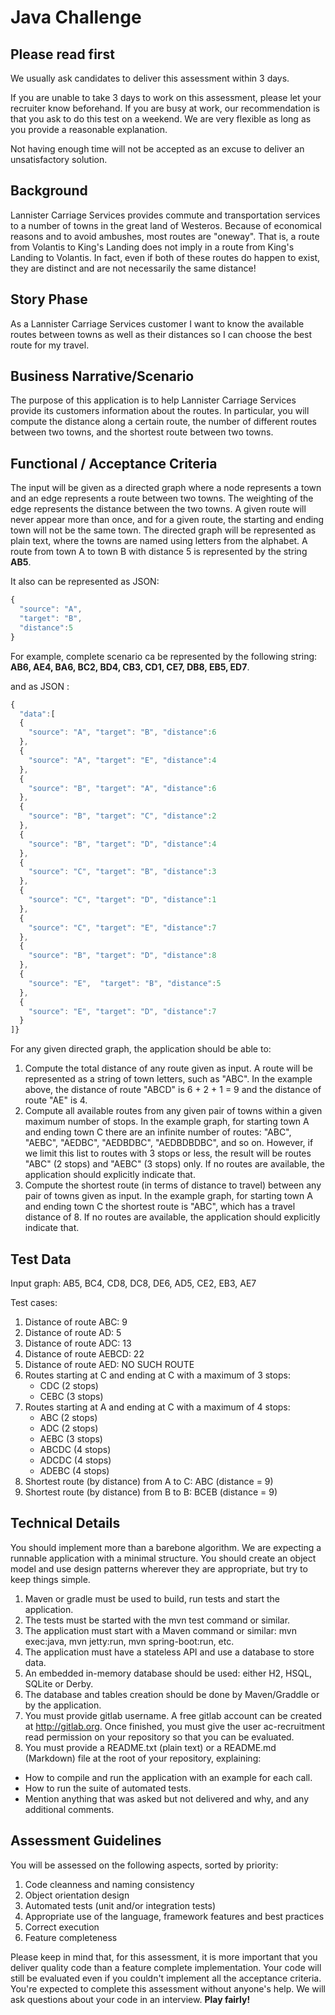 # Java Challenge


## Please read first 


We usually ask candidates to deliver this assessment within 3 days.

If you are unable to take 3 days to work on this assessment, please let your recruiter know
beforehand. If you are busy at work, our recommendation is that you ask to do this test on a
weekend. We are very flexible as long as you provide a reasonable explanation.
  
  Not having enough time will not be accepted as an excuse to deliver an unsatisfactory solution.
  
  
  ## Background
  
  
Lannister Carriage Services provides commute and transportation services to a number of
towns in the great land of Westeros. Because of economical reasons and to avoid ambushes,
most routes are "oneway".
That is, a route from Volantis to King's Landing does not imply in a
route from King's Landing to Volantis. In fact, even if both of these routes do happen to exist,
they are distinct and are not necessarily the same distance!


## Story Phase


As a Lannister Carriage Services customer I want to know the available routes between towns
as well as their distances so I can choose the best route for my travel.


## Business Narrative/Scenario

The purpose of this application is to help Lannister Carriage Services provide its customers
information about the routes. In particular, you will compute the distance along a certain route,
the number of different routes between two towns, and the shortest route between two towns.


## Functional / Acceptance Criteria

The input will be given as a directed graph where a node represents a town and an edge represents a route between two towns. The weighting of the edge represents the distance between the two towns. A given route will never appear more than once, and for a given route, the starting and ending town will not be the same town.
The directed graph will be represented as plain text, where the towns are named using letters from the alphabet. A route from town A to town B with distance 5 is represented by the string **AB5**.

It also can be represented as JSON:

```javascript
{ 
  "source": "A",
  "target": "B",
  "distance":5
}
```

For example, complete scenario ca be represented by the following string:
**AB6, AE4, BA6, BC2, BD4, CB3, CD1, CE7, DB8, EB5, ED7**.


and as JSON :

```javascript
{
  "data":[
  { 
    "source": "A", "target": "B", "distance":6
  },
  { 
    "source": "A", "target": "E", "distance":4
  },
  { 
    "source": "B", "target": "A", "distance":6
  },
  { 
    "source": "B", "target": "C", "distance":2
  },
  { 
    "source": "B", "target": "D", "distance":4
  },
  { 
    "source": "C", "target": "B", "distance":3
  },
  { 
    "source": "C", "target": "D", "distance":1
  },
  { 
    "source": "C", "target": "E", "distance":7
  },
  { 
    "source": "B", "target": "D", "distance":8
  },
  { 
    "source": "E",  "target": "B", "distance":5
  },
  { 
    "source": "E", "target": "D", "distance":7
  }
]}
```

  
  For any given directed graph, the application should be able to:
1. Compute the total distance of any route given as input. A route will be represented as a
string of town letters, such as "ABC".
In the example above, the distance of route
"ABCD"
is 6 + 2 + 1 = 9 and the distance of route "AE"
is 4.
2. Compute all available routes from any given pair of towns within a given maximum number
of stops. In the example graph, for starting town A and ending town C there are an infinite
number of routes: "ABC",
"AEBC",
"AEDBC",
"AEDBDBC",
"AEDBDBDBC",
and so on. However, if we limit this list to routes with 3 stops or
less, the result will be routes "ABC"
(2 stops) and "AEBC"
(3 stops) only. If no routes
are available, the application should explicitly indicate that.
3. Compute the shortest route (in terms of distance to travel) between any pair of towns given
as input. In the example graph, for starting town A and ending town C the shortest route is
"ABC",
which has a travel distance of 8. If no routes are available, the application should
explicitly indicate that.

## Test Data

Input graph:
AB5, BC4, CD8, DC8, DE6, AD5, CE2, EB3, AE7

Test cases:
1. Distance of route ABC: 9
2. Distance of route AD: 5
3. Distance of route ADC: 13
4. Distance of route AEBCD: 22
5. Distance of route AED: NO SUCH ROUTE
6. Routes starting at C and ending at C with a maximum of 3 stops: 
	- CDC  (2 stops)
	- CEBC (3 stops)
7. Routes starting at A and ending at C with a maximum of 4 stops:
	- ABC   (2 stops)
	- ADC   (2 stops)
	- AEBC  (3 stops)
	- ABCDC (4 stops)
	- ADCDC (4 stops)
	- ADEBC (4 stops)
8. Shortest route (by distance) from A to C: ABC  (distance = 9)
9. Shortest route (by distance) from B to B: BCEB (distance = 9)


## Technical Details


You should implement more than a barebone algorithm. We are expecting a runnable application with a minimal structure. You should create an object model and use design patterns wherever they are appropriate, but try to keep things simple.

1. Maven or gradle must be used to build, run tests and start the application. 
2. The tests must be started with the mvn test command or similar. 
3. The application must start with a Maven command or similar: mvn exec:java, mvn jetty:run, mvn spring-boot:run, etc. 
4. The application must have a stateless API and use a database to store data. 
5. An embedded in-memory database should be used: either H2, HSQL, SQLite or Derby. 
6. The database and tables creation should be done by Maven/Graddle or by the application. 
7. You must provide gitlab username. A free gitlab account can be created at http://gitlab.org. Once finished, you must give the user ac-recruitment read permission on your repository so that you can be evaluated. 
8. You must provide a README.txt (plain text) or a README.md (Markdown) file at the root of your repository, explaining: 
- How to compile and run the application with an example for each call. 
- How to run the suite of automated tests. 
- Mention anything that was asked but not delivered and why, and any additional comments.

## Assessment Guidelines

You will be assessed on the following aspects, sorted by priority:
1. Code cleanness and naming consistency
2. Object orientation design
3. Automated tests (unit and/or integration tests)
4. Appropriate use of the language, framework features and best practices
5. Correct execution
6. Feature completeness

Please keep in mind that, for this assessment, it is more important that you deliver quality code than a feature complete implementation. Your code will still be evaluated even if you couldn't implement all the acceptance criteria.
You're expected to complete this assessment without anyone's help. We will ask questions about your code in an interview. **Play fairly!**

